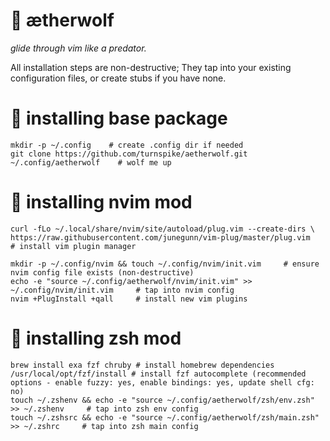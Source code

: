 # :wolf: ætherwolf

_glide through vim like a predator._

All installation steps are non-destructive;
They tap into your existing configuration files, or create stubs if you have none.


# :nut_and_bolt: installing base package

    mkdir -p ~/.config    # create .config dir if needed
    git clone https://github.com/turnspike/aetherwolf.git ~/.config/aetherwolf    # wolf me up
    
# :nut_and_bolt: installing nvim mod

    curl -fLo ~/.local/share/nvim/site/autoload/plug.vim --create-dirs \
    https://raw.githubusercontent.com/junegunn/vim-plug/master/plug.vim     # install vim plugin manager
    
    mkdir -p ~/.config/nvim && touch ~/.config/nvim/init.vim     # ensure nvim config file exists (non-destructive)
    echo -e "source ~/.config/aetherwolf/nvim/init.vim" >> ~/.config/nvim/init.vim     # tap into nvim config
    nvim +PlugInstall +qall     # install new vim plugins

# :nut_and_bolt: installing zsh mod
    brew install exa fzf chruby # install homebrew dependencies
    /usr/local/opt/fzf/install # install fzf autocomplete (recommended options - enable fuzzy: yes, enable bindings: yes, update shell cfg: no)
    touch ~/.zshenv && echo -e "source ~/.config/aetherwolf/zsh/env.zsh" >> ~/.zshenv     # tap into zsh env config
    touch ~/.zshsrc && echo -e "source ~/.config/aetherwolf/zsh/main.zsh" >> ~/.zshrc     # tap into zsh main config
